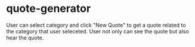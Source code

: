 # quote-generator
User can select category and click "New Quote" to get a quote related to the category that user seleceted. 
User not only can see the quote but also hear the quote. 

